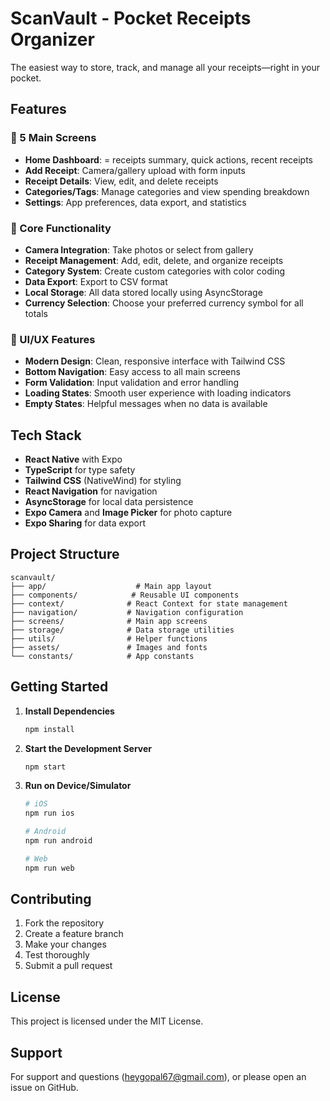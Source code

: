 # ScanVault - Pocket Receipts Organizer
The easiest way to store, track, and manage all your receipts—right in your pocket.

## Features

### 📱 5 Main Screens
- **Home Dashboard**: = receipts summary, quick actions, recent receipts 
- **Add Receipt**: Camera/gallery upload with form inputs
- **Receipt Details**: View, edit, and delete receipts
- **Categories/Tags**: Manage categories and view spending breakdown
- **Settings**: App preferences, data export, and statistics

### 🔧 Core Functionality
- **Camera Integration**: Take photos or select from gallery
- **Receipt Management**: Add, edit, delete, and organize receipts
- **Category System**: Create custom categories with color coding
- **Data Export**: Export to CSV format
- **Local Storage**: All data stored locally using AsyncStorage
- **Currency Selection**: Choose your preferred currency symbol for all totals

### 🎨 UI/UX Features
- **Modern Design**: Clean, responsive interface with Tailwind CSS
- **Bottom Navigation**: Easy access to all main screens
- **Form Validation**: Input validation and error handling
- **Loading States**: Smooth user experience with loading indicators
- **Empty States**: Helpful messages when no data is available

## Tech Stack 
- **React Native** with Expo
- **TypeScript** for type safety
- **Tailwind CSS** (NativeWind) for styling
- **React Navigation** for navigation
- **AsyncStorage** for local data persistence
- **Expo Camera** and **Image Picker** for photo capture
- **Expo Sharing** for data export

## Project Structure

```
scanvault/
├── app/                    # Main app layout
├── components/            # Reusable UI components
├── context/              # React Context for state management
├── navigation/           # Navigation configuration
├── screens/              # Main app screens
├── storage/              # Data storage utilities
├── utils/                # Helper functions
├── assets/               # Images and fonts
└── constants/            # App constants
```

## Getting Started

1. **Install Dependencies**
   ```bash
   npm install
   ```

2. **Start the Development Server**
   ```bash
   npm start
   ```

3. **Run on Device/Simulator**
   ```bash
   # iOS
   npm run ios
   
   # Android
   npm run android
   
   # Web
   npm run web
   ```

## Contributing

1. Fork the repository
2. Create a feature branch
3. Make your changes
4. Test thoroughly
5. Submit a pull request

## License

This project is licensed under the MIT License.

## Support

For support and questions (heygopal67@gmail.com), or please open an issue on GitHub.
